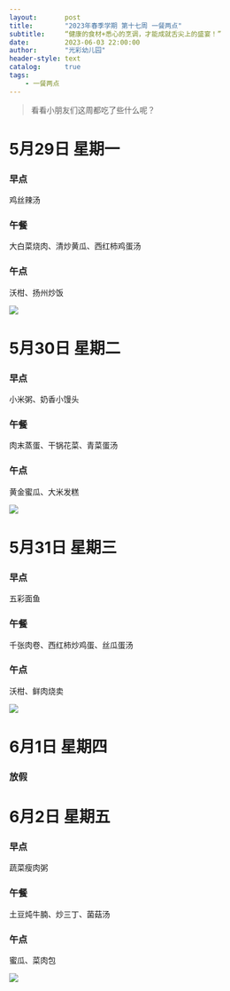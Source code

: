 ```yaml
---
layout:       post
title:        "2023年春季学期 第十七周 一餐两点"
subtitle:     “健康的食材+悉心的烹调，才能成就舌尖上的盛宴！”
date:         2023-06-03 22:00:00
author:       "光彩幼儿园"
header-style: text
catalog:      true
tags:
    - 一餐两点
---
```


>   看看小朋友们这周都吃了些什么呢？

# 5月29日 星期一

### 早点

鸡丝辣汤

### 午餐

大白菜烧肉、清炒黄瓜、西红柿鸡蛋汤

### 午点

沃柑、扬州炒饭

![](/img/in-post/meals/61e281d624cdead3d3d61257f0fd97a2.jpeg)

# 5月30日 星期二

### 早点

小米粥、奶香小馒头

### 午餐

肉末蒸蛋、干锅花菜、青菜蛋汤

### 午点

黄金蜜瓜、大米发糕

![](/img/in-post/meals/a08f9beef1955c8a504be4c8a2d34ed9.jpeg)

# 5月31日 星期三

### 早点

五彩面鱼

### 午餐

千张肉卷、西红柿炒鸡蛋、丝瓜蛋汤

### 午点

沃柑、鲜肉烧卖

![](/img/in-post/meals/8e8a1f5dfebedae7c2dbb25cc45ebe81.jpeg)

# 6月1日 星期四

### 放假

# 6月2日 星期五

### 早点

蔬菜瘦肉粥

### 午餐

土豆炖牛腩、炒三丁、菌菇汤

### 午点

蜜瓜、菜肉包

![](/img/in-post/meals/9ec83c27889fcf6da7d0039bebbb7da8.jpeg)
